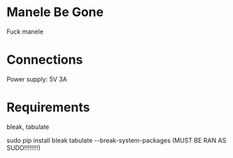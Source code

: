 # Manele Be Gone

Fuck manele

# Connections

Power supply: 5V 3A

# Requirements

bleak,
tabulate

sudo pip install bleak tabulate --break-system-packages (MUST BE RAN AS SUDO!!!!!!!!)
